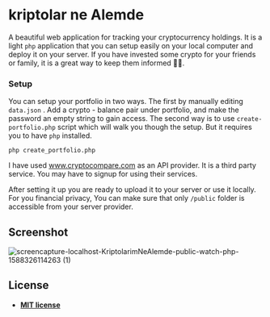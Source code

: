 # kriptolar ne Alemde

A beautiful web application for tracking your cryptocurrency holdings.
It is a light `php` application that you can setup easily on your local computer and deploy it on your server.
If you have invested some crypto for your friends or family, it is a great way to keep them informed 👨‍💻.

### Setup
You can setup your portfolio in two ways.
The first by manually editing `data.json` . Add a crypto - balance pair under portfolio, and make the password an empty string to gain access.
The second way is to use `create-portfolio.php` script which will walk you though the setup. But it requires you to have `php` installed.

```
php create_portfolio.php
```

I have used www.cryptocompare.com as an API provider. It is a third party service. You may have to signup for using their services.

After setting it up you are ready to upload it to your server or use it locally.
For you financial privacy, You can make sure that only `/public` folder is accessible from your server provider. 
## Screenshot
![screencapture-localhost-KriptolarimNeAlemde-public-watch-php-1588326114263 (1)](https://user-images.githubusercontent.com/13342870/80798006-f556db00-8bab-11ea-8d01-300d4b93a02d.png)
## License
- **[MIT license](http://opensource.org/licenses/mit-license.php)**
